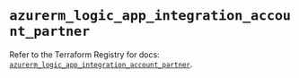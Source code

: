 # `azurerm_logic_app_integration_account_partner`

Refer to the Terraform Registry for docs: [`azurerm_logic_app_integration_account_partner`](https://registry.terraform.io/providers/hashicorp/azurerm/4.38.1/docs/resources/logic_app_integration_account_partner).
